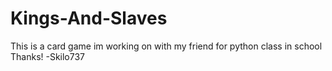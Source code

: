 # Kings-And-Slaves

This is a card game im  working on with my friend for python class in school
Thanks! -Skilo737
